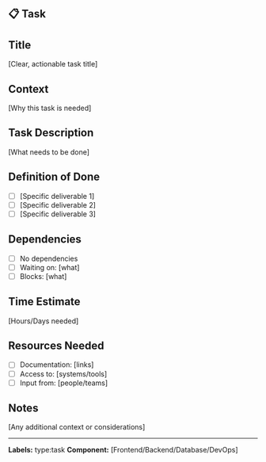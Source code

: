 ## 📋 Task

## Title
[Clear, actionable task title]

## Context
[Why this task is needed]

## Task Description
[What needs to be done]

## Definition of Done
- [ ] [Specific deliverable 1]
- [ ] [Specific deliverable 2]
- [ ] [Specific deliverable 3]

## Dependencies
- [ ] No dependencies
- [ ] Waiting on: [what]
- [ ] Blocks: [what]

## Time Estimate
[Hours/Days needed]

## Resources Needed
- [ ] Documentation: [links]
- [ ] Access to: [systems/tools]
- [ ] Input from: [people/teams]

## Notes
[Any additional context or considerations]

---
**Labels:** type:task
**Component:** [Frontend/Backend/Database/DevOps]